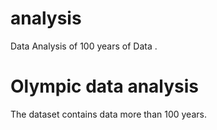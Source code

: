 # analysis
Data Analysis of 100 years of Data .
# Olympic data analysis 
The dataset contains data more than 100 years.
